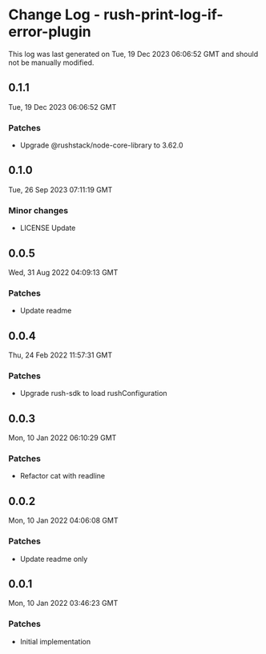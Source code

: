 # Change Log - rush-print-log-if-error-plugin

This log was last generated on Tue, 19 Dec 2023 06:06:52 GMT and should not be manually modified.

## 0.1.1
Tue, 19 Dec 2023 06:06:52 GMT

### Patches

- Upgrade @rushstack/node-core-library to 3.62.0

## 0.1.0
Tue, 26 Sep 2023 07:11:19 GMT

### Minor changes

- LICENSE Update

## 0.0.5
Wed, 31 Aug 2022 04:09:13 GMT

### Patches

- Update readme

## 0.0.4
Thu, 24 Feb 2022 11:57:31 GMT

### Patches

- Upgrade rush-sdk to load rushConfiguration

## 0.0.3
Mon, 10 Jan 2022 06:10:29 GMT

### Patches

- Refactor cat with readline

## 0.0.2
Mon, 10 Jan 2022 04:06:08 GMT

### Patches

- Update readme only

## 0.0.1
Mon, 10 Jan 2022 03:46:23 GMT

### Patches

- Initial implementation

